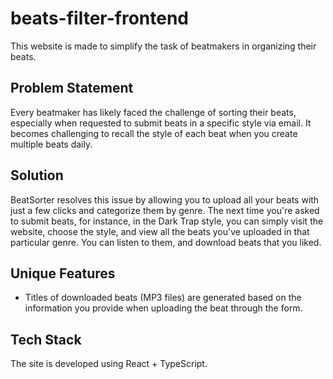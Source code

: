 # beats-filter-frontend

This website is made to simplify the task of beatmakers in organizing their beats.

## Problem Statement

Every beatmaker has likely faced the challenge of sorting their beats, especially when requested to submit beats in a specific style via email. It becomes challenging to recall the style of each beat when you create multiple beats daily.

## Solution

BeatSorter resolves this issue by allowing you to upload all your beats with just a few clicks and categorize them by genre. The next time you're asked to submit beats, for instance, in the Dark Trap style, you can simply visit the website, choose the style, and view all the beats you've uploaded in that particular genre. You can listen to them, and download beats that you liked.

## Unique Features

- Titles of downloaded beats (MP3 files) are generated based on the information you provide when uploading the beat through the form.

## Tech Stack

The site is developed using React + TypeScript.
